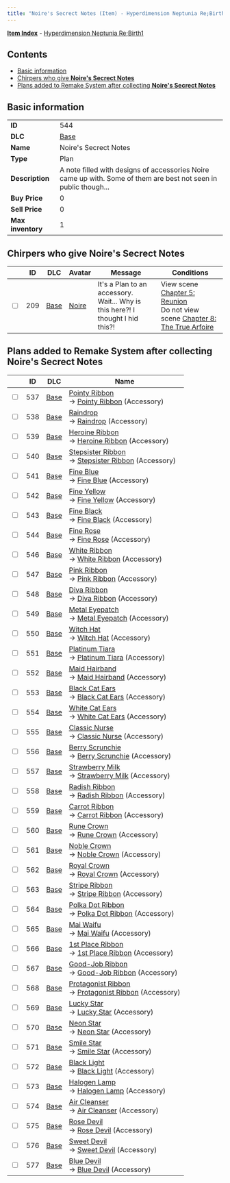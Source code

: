 ```yaml
---
title: "Noire's Secrect Notes (Item) - Hyperdimension Neptunia Re;Birth1"
---
```


[**Item Index**](/neptunia/rb1/item/index.html) - [Hyperdimension Neptunia Re;Birth1](/neptunia/rb1)

## Contents

- [Basic information](#basic-information)
- [Chirpers who give **Noire's Secrect Notes**](#chirpers-who-give-noires-secrect-notes)
- [Plans added to Remake System after collecting **Noire's Secrect Notes**](#plans-added-to-remake-system-after-collecting-noires-secrect-notes)

## Basic information

|   |   |
| -- | -- |
| **ID** | 544 |
| **DLC** | [Base](/neptunia/rb1/dlc/1-base.html) |
| **Name** | Noire's Secrect Notes |
| **Type** | Plan |
| **Description** | A note filled with designs of accessories Noire came up with.  Some of them are best not seen in public though... |
| **Buy Price** | 0 |
| **Sell Price** | 0 |
| **Max inventory** | 1 |


## Chirpers who give **Noire's Secrect Notes**

|    | ID | DLC | Avatar | Message | Conditions |
| -- | -- | --- | ------ | ------- | ---------- |
| <input type="checkbox" id="rb1-chirper-event-1-209" class="trackbox" /> | 209 | [Base](/neptunia/rb1/dlc/1-base.html) | [Noire](/neptunia/rb1/undefined/1-43-noire.html) | It's a Plan to an accessory.<br />Wait... Why is this here?! I thought I hid this?! | View scene [Chapter 5: Reunion](/neptunia/rb1/scene/1-503-chapter-5-reunion.html)<br />Do not view scene [Chapter 8: The True Arfoire](/neptunia/rb1/scene/1-807-chapter-8-the-true-arfoire.html) |


## Plans added to Remake System after collecting **Noire's Secrect Notes**

|    | ID | DLC | Name |
| -- | -- | --- | ---- |
| <input type="checkbox" id="rb1-remake-1-537" class="trackbox" /> | 537 | [Base](/neptunia/rb1/dlc/1-base.html) | [Pointy Ribbon](/neptunia/rb1/remake/1-537-pointy-ribbon.html)<br /> → [Pointy Ribbon](/neptunia/rb1/item/1-3109-pointy-ribbon.html) (Accessory) |
| <input type="checkbox" id="rb1-remake-1-538" class="trackbox" /> | 538 | [Base](/neptunia/rb1/dlc/1-base.html) | [Raindrop](/neptunia/rb1/remake/1-538-raindrop.html)<br /> → [Raindrop](/neptunia/rb1/item/1-3110-raindrop.html) (Accessory) |
| <input type="checkbox" id="rb1-remake-1-539" class="trackbox" /> | 539 | [Base](/neptunia/rb1/dlc/1-base.html) | [Heroine Ribbon](/neptunia/rb1/remake/1-539-heroine-ribbon.html)<br /> → [Heroine Ribbon](/neptunia/rb1/item/1-3111-heroine-ribbon.html) (Accessory) |
| <input type="checkbox" id="rb1-remake-1-540" class="trackbox" /> | 540 | [Base](/neptunia/rb1/dlc/1-base.html) | [Stepsister Ribbon](/neptunia/rb1/remake/1-540-stepsister-ribbon.html)<br /> → [Stepsister Ribbon](/neptunia/rb1/item/1-3112-stepsister-ribbon.html) (Accessory) |
| <input type="checkbox" id="rb1-remake-1-541" class="trackbox" /> | 541 | [Base](/neptunia/rb1/dlc/1-base.html) | [Fine Blue](/neptunia/rb1/remake/1-541-fine-blue.html)<br /> → [Fine Blue](/neptunia/rb1/item/1-3113-fine-blue.html) (Accessory) |
| <input type="checkbox" id="rb1-remake-1-542" class="trackbox" /> | 542 | [Base](/neptunia/rb1/dlc/1-base.html) | [Fine Yellow](/neptunia/rb1/remake/1-542-fine-yellow.html)<br /> → [Fine Yellow](/neptunia/rb1/item/1-3114-fine-yellow.html) (Accessory) |
| <input type="checkbox" id="rb1-remake-1-543" class="trackbox" /> | 543 | [Base](/neptunia/rb1/dlc/1-base.html) | [Fine Black](/neptunia/rb1/remake/1-543-fine-black.html)<br /> → [Fine Black](/neptunia/rb1/item/1-3115-fine-black.html) (Accessory) |
| <input type="checkbox" id="rb1-remake-1-544" class="trackbox" /> | 544 | [Base](/neptunia/rb1/dlc/1-base.html) | [Fine Rose](/neptunia/rb1/remake/1-544-fine-rose.html)<br /> → [Fine Rose](/neptunia/rb1/item/1-3116-fine-rose.html) (Accessory) |
| <input type="checkbox" id="rb1-remake-1-546" class="trackbox" /> | 546 | [Base](/neptunia/rb1/dlc/1-base.html) | [White Ribbon](/neptunia/rb1/remake/1-546-white-ribbon.html)<br /> → [White Ribbon](/neptunia/rb1/item/1-3101-white-ribbon.html) (Accessory) |
| <input type="checkbox" id="rb1-remake-1-547" class="trackbox" /> | 547 | [Base](/neptunia/rb1/dlc/1-base.html) | [Pink Ribbon](/neptunia/rb1/remake/1-547-pink-ribbon.html)<br /> → [Pink Ribbon](/neptunia/rb1/item/1-3102-pink-ribbon.html) (Accessory) |
| <input type="checkbox" id="rb1-remake-1-548" class="trackbox" /> | 548 | [Base](/neptunia/rb1/dlc/1-base.html) | [Diva Ribbon](/neptunia/rb1/remake/1-548-diva-ribbon.html)<br /> → [Diva Ribbon](/neptunia/rb1/item/1-3103-diva-ribbon.html) (Accessory) |
| <input type="checkbox" id="rb1-remake-1-549" class="trackbox" /> | 549 | [Base](/neptunia/rb1/dlc/1-base.html) | [Metal Eyepatch](/neptunia/rb1/remake/1-549-metal-eyepatch.html)<br /> → [Metal Eyepatch](/neptunia/rb1/item/1-3104-metal-eyepatch.html) (Accessory) |
| <input type="checkbox" id="rb1-remake-1-550" class="trackbox" /> | 550 | [Base](/neptunia/rb1/dlc/1-base.html) | [Witch Hat](/neptunia/rb1/remake/1-550-witch-hat.html)<br /> → [Witch Hat](/neptunia/rb1/item/1-3117-witch-hat.html) (Accessory) |
| <input type="checkbox" id="rb1-remake-1-551" class="trackbox" /> | 551 | [Base](/neptunia/rb1/dlc/1-base.html) | [Platinum Tiara](/neptunia/rb1/remake/1-551-platinum-tiara.html)<br /> → [Platinum Tiara](/neptunia/rb1/item/1-3118-platinum-tiara.html) (Accessory) |
| <input type="checkbox" id="rb1-remake-1-552" class="trackbox" /> | 552 | [Base](/neptunia/rb1/dlc/1-base.html) | [Maid Hairband](/neptunia/rb1/remake/1-552-maid-hairband.html)<br /> → [Maid Hairband](/neptunia/rb1/item/1-3119-maid-hairband.html) (Accessory) |
| <input type="checkbox" id="rb1-remake-1-553" class="trackbox" /> | 553 | [Base](/neptunia/rb1/dlc/1-base.html) | [Black Cat Ears](/neptunia/rb1/remake/1-553-black-cat-ears.html)<br /> → [Black Cat Ears](/neptunia/rb1/item/1-3120-black-cat-ears.html) (Accessory) |
| <input type="checkbox" id="rb1-remake-1-554" class="trackbox" /> | 554 | [Base](/neptunia/rb1/dlc/1-base.html) | [White Cat Ears](/neptunia/rb1/remake/1-554-white-cat-ears.html)<br /> → [White Cat Ears](/neptunia/rb1/item/1-3121-white-cat-ears.html) (Accessory) |
| <input type="checkbox" id="rb1-remake-1-555" class="trackbox" /> | 555 | [Base](/neptunia/rb1/dlc/1-base.html) | [Classic Nurse](/neptunia/rb1/remake/1-555-classic-nurse.html)<br /> → [Classic Nurse](/neptunia/rb1/item/1-3122-classic-nurse.html) (Accessory) |
| <input type="checkbox" id="rb1-remake-1-556" class="trackbox" /> | 556 | [Base](/neptunia/rb1/dlc/1-base.html) | [Berry Scrunchie](/neptunia/rb1/remake/1-556-berry-scrunchie.html)<br /> → [Berry Scrunchie](/neptunia/rb1/item/1-3123-berry-scrunchie.html) (Accessory) |
| <input type="checkbox" id="rb1-remake-1-557" class="trackbox" /> | 557 | [Base](/neptunia/rb1/dlc/1-base.html) | [Strawberry Milk](/neptunia/rb1/remake/1-557-strawberry-milk.html)<br /> → [Strawberry Milk](/neptunia/rb1/item/1-3125-strawberry-milk.html) (Accessory) |
| <input type="checkbox" id="rb1-remake-1-558" class="trackbox" /> | 558 | [Base](/neptunia/rb1/dlc/1-base.html) | [Radish Ribbon](/neptunia/rb1/remake/1-558-radish-ribbon.html)<br /> → [Radish Ribbon](/neptunia/rb1/item/1-3126-radish-ribbon.html) (Accessory) |
| <input type="checkbox" id="rb1-remake-1-559" class="trackbox" /> | 559 | [Base](/neptunia/rb1/dlc/1-base.html) | [Carrot Ribbon](/neptunia/rb1/remake/1-559-carrot-ribbon.html)<br /> → [Carrot Ribbon](/neptunia/rb1/item/1-3127-carrot-ribbon.html) (Accessory) |
| <input type="checkbox" id="rb1-remake-1-560" class="trackbox" /> | 560 | [Base](/neptunia/rb1/dlc/1-base.html) | [Rune Crown](/neptunia/rb1/remake/1-560-rune-crown.html)<br /> → [Rune Crown](/neptunia/rb1/item/1-3129-rune-crown.html) (Accessory) |
| <input type="checkbox" id="rb1-remake-1-561" class="trackbox" /> | 561 | [Base](/neptunia/rb1/dlc/1-base.html) | [Noble Crown](/neptunia/rb1/remake/1-561-noble-crown.html)<br /> → [Noble Crown](/neptunia/rb1/item/1-3130-noble-crown.html) (Accessory) |
| <input type="checkbox" id="rb1-remake-1-562" class="trackbox" /> | 562 | [Base](/neptunia/rb1/dlc/1-base.html) | [Royal Crown](/neptunia/rb1/remake/1-562-royal-crown.html)<br /> → [Royal Crown](/neptunia/rb1/item/1-3131-royal-crown.html) (Accessory) |
| <input type="checkbox" id="rb1-remake-1-563" class="trackbox" /> | 563 | [Base](/neptunia/rb1/dlc/1-base.html) | [Stripe Ribbon](/neptunia/rb1/remake/1-563-stripe-ribbon.html)<br /> → [Stripe Ribbon](/neptunia/rb1/item/1-3133-stripe-ribbon.html) (Accessory) |
| <input type="checkbox" id="rb1-remake-1-564" class="trackbox" /> | 564 | [Base](/neptunia/rb1/dlc/1-base.html) | [Polka Dot Ribbon](/neptunia/rb1/remake/1-564-polka-dot-ribbon.html)<br /> → [Polka Dot Ribbon](/neptunia/rb1/item/1-3134-polka-dot-ribbon.html) (Accessory) |
| <input type="checkbox" id="rb1-remake-1-565" class="trackbox" /> | 565 | [Base](/neptunia/rb1/dlc/1-base.html) | [Mai Waifu](/neptunia/rb1/remake/1-565-mai-waifu.html)<br /> → [Mai Waifu](/neptunia/rb1/item/1-3136-mai-waifu.html) (Accessory) |
| <input type="checkbox" id="rb1-remake-1-566" class="trackbox" /> | 566 | [Base](/neptunia/rb1/dlc/1-base.html) | [1st Place Ribbon](/neptunia/rb1/remake/1-566-1st-place-ribbon.html)<br /> → [1st Place Ribbon](/neptunia/rb1/item/1-3137-1st-place-ribbon.html) (Accessory) |
| <input type="checkbox" id="rb1-remake-1-567" class="trackbox" /> | 567 | [Base](/neptunia/rb1/dlc/1-base.html) | [Good-Job Ribbon](/neptunia/rb1/remake/1-567-good-job-ribbon.html)<br /> → [Good-Job Ribbon](/neptunia/rb1/item/1-3138-good-job-ribbon.html) (Accessory) |
| <input type="checkbox" id="rb1-remake-1-568" class="trackbox" /> | 568 | [Base](/neptunia/rb1/dlc/1-base.html) | [Protagonist Ribbon](/neptunia/rb1/remake/1-568-protagonist-ribbon.html)<br /> → [Protagonist Ribbon](/neptunia/rb1/item/1-3139-protagonist-ribbon.html) (Accessory) |
| <input type="checkbox" id="rb1-remake-1-569" class="trackbox" /> | 569 | [Base](/neptunia/rb1/dlc/1-base.html) | [Lucky Star](/neptunia/rb1/remake/1-569-lucky-star.html)<br /> → [Lucky Star](/neptunia/rb1/item/1-3141-lucky-star.html) (Accessory) |
| <input type="checkbox" id="rb1-remake-1-570" class="trackbox" /> | 570 | [Base](/neptunia/rb1/dlc/1-base.html) | [Neon Star](/neptunia/rb1/remake/1-570-neon-star.html)<br /> → [Neon Star](/neptunia/rb1/item/1-3142-neon-star.html) (Accessory) |
| <input type="checkbox" id="rb1-remake-1-571" class="trackbox" /> | 571 | [Base](/neptunia/rb1/dlc/1-base.html) | [Smile Star](/neptunia/rb1/remake/1-571-smile-star.html)<br /> → [Smile Star](/neptunia/rb1/item/1-3143-smile-star.html) (Accessory) |
| <input type="checkbox" id="rb1-remake-1-572" class="trackbox" /> | 572 | [Base](/neptunia/rb1/dlc/1-base.html) | [Black Light](/neptunia/rb1/remake/1-572-black-light.html)<br /> → [Black Light](/neptunia/rb1/item/1-3145-black-light.html) (Accessory) |
| <input type="checkbox" id="rb1-remake-1-573" class="trackbox" /> | 573 | [Base](/neptunia/rb1/dlc/1-base.html) | [Halogen Lamp](/neptunia/rb1/remake/1-573-halogen-lamp.html)<br /> → [Halogen Lamp](/neptunia/rb1/item/1-3146-halogen-lamp.html) (Accessory) |
| <input type="checkbox" id="rb1-remake-1-574" class="trackbox" /> | 574 | [Base](/neptunia/rb1/dlc/1-base.html) | [Air Cleanser](/neptunia/rb1/remake/1-574-air-cleanser.html)<br /> → [Air Cleanser](/neptunia/rb1/item/1-3147-air-cleanser.html) (Accessory) |
| <input type="checkbox" id="rb1-remake-1-575" class="trackbox" /> | 575 | [Base](/neptunia/rb1/dlc/1-base.html) | [Rose Devil](/neptunia/rb1/remake/1-575-rose-devil.html)<br /> → [Rose Devil](/neptunia/rb1/item/1-3149-rose-devil.html) (Accessory) |
| <input type="checkbox" id="rb1-remake-1-576" class="trackbox" /> | 576 | [Base](/neptunia/rb1/dlc/1-base.html) | [Sweet Devil](/neptunia/rb1/remake/1-576-sweet-devil.html)<br /> → [Sweet Devil](/neptunia/rb1/item/1-3150-sweet-devil.html) (Accessory) |
| <input type="checkbox" id="rb1-remake-1-577" class="trackbox" /> | 577 | [Base](/neptunia/rb1/dlc/1-base.html) | [Blue Devil](/neptunia/rb1/remake/1-577-blue-devil.html)<br /> → [Blue Devil](/neptunia/rb1/item/1-3151-blue-devil.html) (Accessory) |

